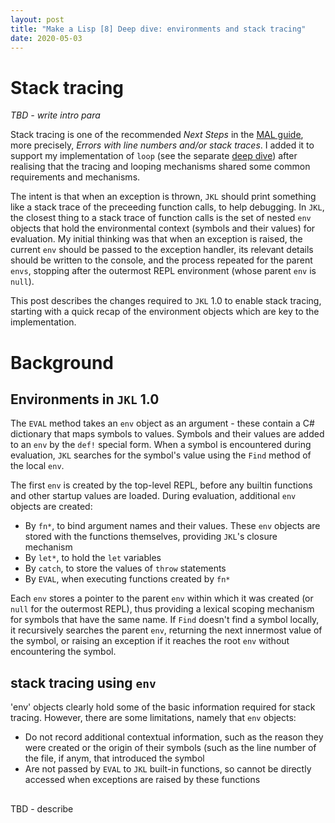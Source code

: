 ```yaml
---
layout: post
title: "Make a Lisp [8] Deep dive: environments and stack tracing"
date: 2020-05-03
---
```


# Stack tracing

*TBD - write intro para*

Stack tracing is one of the recommended *Next Steps* in the [MAL guide](https://github.com/kanaka/mal/blob/master/process/guide.md), more precisely, *Errors with line numbers and/or stack traces*. I added it to support my implementation of `loop` (see the separate [deep dive](https://www.non-kinetic-effects.co.uk/blog/2020/04/18/looping-deep-dive)) after realising that the tracing and looping mechanisms shared some common requirements and mechanisms. 

The intent is that when an exception is thrown, `JKL` should print something like a stack trace of the preceeding function calls, to help debugging. In `JKL`, the closest thing to a stack trace of function calls is the set of nested `env` objects that hold the environmental context (symbols and their values) for evaluation. My initial thinking was that when an exception is raised, the current `env` should be passed to the exception handler, its relevant details should be written to the console, and the process repeated for the parent `envs`, stopping after the outermost REPL environment (whose parent `env` is `null`).

This post describes the changes required to `JKL` 1.0 to enable stack tracing, starting with a quick recap of the environment objects which are key to the implementation.

# Background

## Environments in `JKL` 1.0

The `EVAL` method takes an `env` object as an argument - these contain a C# dictionary that maps symbols to values. Symbols and their values are added to an `env` by the `def!` special form. When a symbol is encountered during evaluation, `JKL` searches for the symbol's value using the `Find` method of the local `env`.  

The first `env` is created by the top-level REPL, before any builtin functions and other startup values are loaded. During evaluation, additional `env` objects are created:
* By `fn*`, to bind argument names and their values. These `env` objects are stored with the functions themselves, providing `JKL`'s closure mechanism
* By `let*`, to hold the `let` variables
* By `catch`, to store the values of `throw` statements
* By `EVAL`, when executing functions created by `fn*`

Each `env` stores a pointer to the parent `env` within which it was created (or `null` for the outermost REPL), thus providing a lexical scoping mechanism for symbols that have the same name. If `Find` doesn't find a symbol locally, it recursively searches the parent `env`, returning the next innermost value of the symbol, or raising an exception if it reaches the root `env` without encountering the symbol.

## stack tracing using `env`

'env' objects clearly hold some of the basic information required for stack tracing. However, there are some limitations, namely that `env` objects:
* Do not record additional contextual information, such as the reason they were created or the origin of their symbols (such as the line number of the file, if anym, that introduced the symbol
* Are not passed by `EVAL` to `JKL` built-in functions, so cannot be directly accessed when exceptions are raised by these functions

##

TBD - describe

